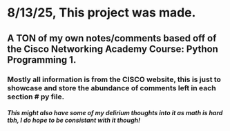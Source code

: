 # 8/13/25, This project was made.
## A TON of my own notes/comments based off of the Cisco Networking Academy Course: Python Programming 1.
### Mostly all information is from the CISCO website, this is just to showcase and store the abundance of comments left in each section # py file. 
##### This might also have some of my delirium thoughts into it as math is hard tbh, I do hope to be consistant with it though! 
